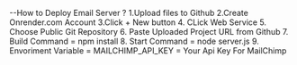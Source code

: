 
--How to Deploy Email Server ?
  1.Upload files to Github
  2.Create Onrender.com Account
  3.Click + New button
  4. CLick Web Service
  5. Choose Public Git Repository
  6. Paste Uploaded Project URL from Github
  7. Build Command = npm install
  8. Start Command = node server.js
  9. Envoriment Variable = MAILCHIMP_API_KEY = Your Api Key For MailChimp